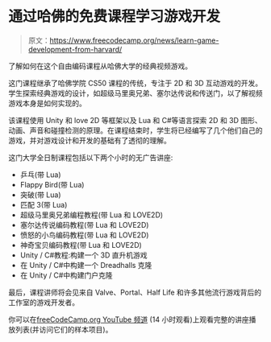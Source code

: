 # 通过哈佛的免费课程学习游戏开发

> 原文：<https://www.freecodecamp.org/news/learn-game-development-from-harvard/>

了解如何在这个自由编码课程从哈佛大学的经典视频游戏。

这门课程继承了哈佛学院 CS50 课程的传统，专注于 2D 和 3D 互动游戏的开发。学生探索经典游戏的设计，如超级马里奥兄弟、塞尔达传说和传送门，以了解视频游戏本身是如何实现的。

该课程使用 Unity 和 love 2D 等框架以及 Lua 和 C#等语言探索 2D 和 3D 图形、动画、声音和碰撞检测的原理。在课程结束时，学生将已经编写了几个他们自己的游戏，并对游戏设计和开发的基础有了透彻的理解。

这门大学全日制课程包括以下两个小时的无广告讲座:

*   乒乓(带 Lua)
*   Flappy Bird(带 Lua)
*   突破(带 Lua)
*   匹配 3(带 Lua)
*   超级马里奥兄弟编程教程(带 Lua 和 LOVE2D)
*   塞尔达传说编码教程(带 Lua 和 LOVE2D)
*   愤怒的小鸟编码教程(带 Lua 和 LOVE2D)
*   神奇宝贝编码教程(带 Lua 和 LOVE2D)
*   Unity / C#教程:构建一个 3D 直升机游戏
*   在 Unity / C#中构建一个 Dreadhalls 克隆
*   在 Unity / C#中构建门户克隆

最后，课程讲师将会见来自 Valve、Portal、Half Life 和许多其他流行游戏背后的工作室的游戏开发者。

你可以在[freeCodeCamp.org YouTube 频道](https://www.youtube.com/watch?v=jZqYXSmgDuM&list=PLWKjhJtqVAbluXJKKbCIb4xd7fcRkpzoz) (14 小时观看)上观看完整的讲座播放列表(并访问它们的样本项目)。